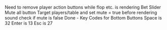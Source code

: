 Need to remove player action buttons while flop etc. is rendering
Bet Slider
Mute all button
  Target players/table and set mute = true
    before rendering sound check if mute is false
Done - Key Codes for Bottom Buttons
  Space is 32
  Enter is 13
  Esc is 27